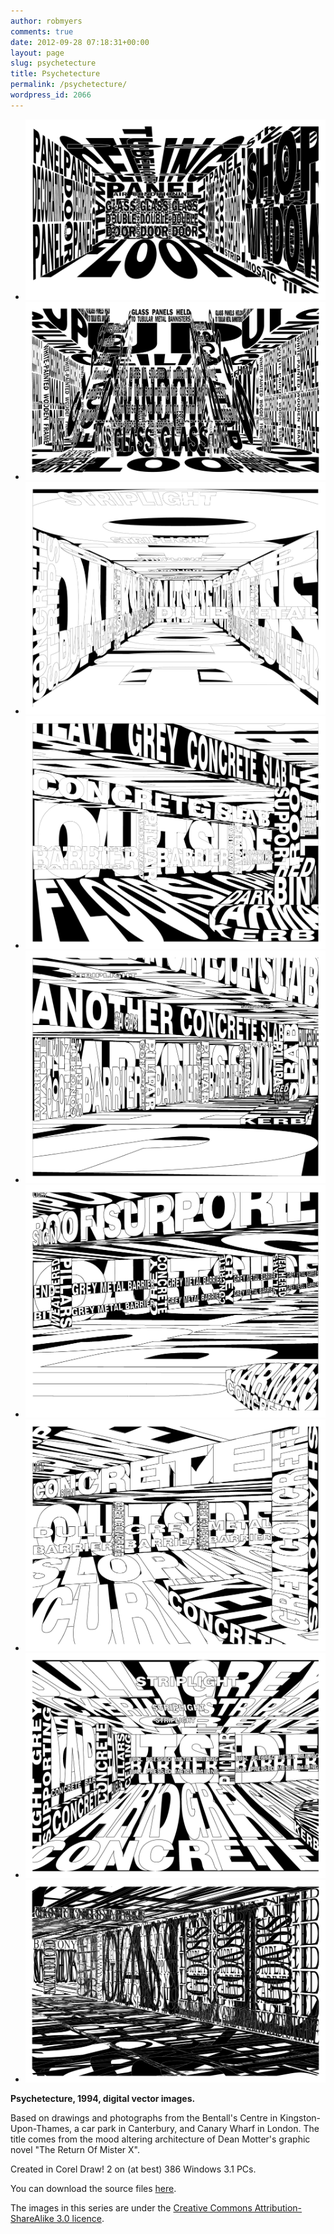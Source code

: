 ```yaml
---
author: robmyers
comments: true
date: 2012-09-28 07:18:31+00:00
layout: page
slug: psychetecture
title: Psychetecture
permalink: /psychetecture/
wordpress_id: 2066
---
```


* ![wayout](/assets/2012/09/wayout.png)
* ![escalate](/assets/2012/09/escalate.png)
* ![multistorey 7](/assets/2012/09/multistorey_7.png)
* ![multistorey 6](/assets/2012/09/multistorey_6.png)
* ![multistorey 5](/assets/2012/09/multistorey_5.png)
* ![multistorey 3](/assets/2012/09/multistorey_3.png)
* ![multistorey 2](/assets/2012/09/multistorey_2.png)
* ![multistorey 1](/assets/2012/09/multistorey_1.png)
* ![concourse east](/assets/2012/09/concourse_east.png)

**Psychetecture, 1994, digital vector images.**

Based on drawings and photographs from the Bentall's Centre in Kingston-Upon-Thames, a car park in Canterbury, and Canary Wharf in London. The title comes from the mood altering architecture of Dean Motter's graphic novel "The Return Of Mister X".

Created in Corel Draw! 2 on (at best) 386 Windows 3.1 PCs.

You can download the source files [here](https://gitorious.org/robmyers/psychetecture).

The images in this series are under the [Creative Commons Attribution-ShareAlike 3.0 licence](http://creativecommons.org/licenses/by-sa/3.0/).

